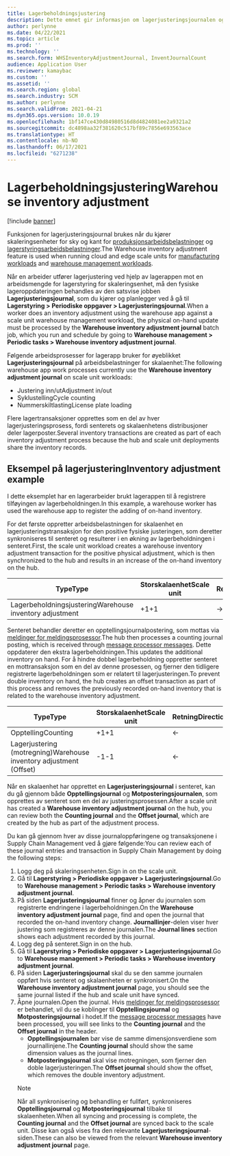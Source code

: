 ```yaml
---
title: Lagerbeholdningsjustering
description: Dette emnet gir informasjon om lagerjusteringsjournalen og -behandlingen når du bruker skaleringsenheter.
author: perlynne
ms.date: 04/22/2021
ms.topic: article
ms.prod: ''
ms.technology: ''
ms.search.form: WHSInventoryAdjustmentJournal, InventJournalCount
audience: Application User
ms.reviewer: kamaybac
ms.custom: ''
ms.assetid: ''
ms.search.region: global
ms.search.industry: SCM
ms.author: perlynne
ms.search.validFrom: 2021-04-21
ms.dyn365.ops.version: 10.0.19
ms.openlocfilehash: 1bf147ce430d84980516d8d4824081ee2a9321a2
ms.sourcegitcommit: dc4898aa32f381620c517bf89c7856e693563ace
ms.translationtype: HT
ms.contentlocale: nb-NO
ms.lasthandoff: 06/17/2021
ms.locfileid: "6271238"
---
```

# <a name="warehouse-inventory-adjustment"></a><span data-ttu-id="2f541-103">Lagerbeholdningsjustering</span><span class="sxs-lookup"><span data-stu-id="2f541-103">Warehouse inventory adjustment</span></span>

[!include [banner](../includes/banner.md)]

<span data-ttu-id="2f541-104">Funksjonen for lagerjusteringsjournal brukes når du kjører skaleringsenheter for sky og kant for [produksjonsarbeidsbelastninger](cloud-edge-workload-manufacturing.md) og [lagerstyringsarbeidsbelastninger](cloud-edge-workload-warehousing.md).</span><span class="sxs-lookup"><span data-stu-id="2f541-104">The Warehouse inventory adjustment feature is used when running cloud and edge scale units for [manufacturing workloads](cloud-edge-workload-manufacturing.md) and [warehouse management workloads](cloud-edge-workload-warehousing.md).</span></span>

<span data-ttu-id="2f541-105">Når en arbeider utfører lagerjustering ved hjelp av lagerappen mot en arbeidsmengde for lagerstyring for skaleringsenhet, må den fysiske lageroppdateringen behandles av den satsvise jobben **Lagerjusteringsjournal**, som du kjører og planlegger ved å gå til **Lagerstyring > Periodiske oppgaver > Lagerjusteringsjournal**.</span><span class="sxs-lookup"><span data-stu-id="2f541-105">When a worker does an inventory adjustment using the warehouse app against a scale unit warehouse management workload, the physical on-hand update must be processed by the **Warehouse inventory adjustment journal** batch job, which you run and schedule by going to **Warehouse management > Periodic tasks > Warehouse inventory adjustment journal**.</span></span>

<span data-ttu-id="2f541-106">Følgende arbeidsprosesser for lagerapp bruker for øyeblikket **Lagerjusteringsjournal** på arbeidsbelastninger for skalaenhet:</span><span class="sxs-lookup"><span data-stu-id="2f541-106">The following warehouse app work processes currently use the **Warehouse inventory adjustment journal** on scale unit workloads:</span></span>

- <span data-ttu-id="2f541-107">Justering inn/ut</span><span class="sxs-lookup"><span data-stu-id="2f541-107">Adjustment in/out</span></span>
- <span data-ttu-id="2f541-108">Syklustelling</span><span class="sxs-lookup"><span data-stu-id="2f541-108">Cycle counting</span></span>
- <span data-ttu-id="2f541-109">Nummerskiltlasting</span><span class="sxs-lookup"><span data-stu-id="2f541-109">License plate loading</span></span>

<span data-ttu-id="2f541-110">Flere lagertransaksjoner opprettes som en del av hver lagerjusteringsprosess, fordi senterets og skalaenhetens distribusjoner deler lagerposter.</span><span class="sxs-lookup"><span data-stu-id="2f541-110">Several inventory transactions are created as part of each inventory adjustment process because the hub and scale unit deployments share the inventory records.</span></span>

## <a name="inventory-adjustment-example"></a><span data-ttu-id="2f541-111">Eksempel på lagerjustering</span><span class="sxs-lookup"><span data-stu-id="2f541-111">Inventory adjustment example</span></span>

<span data-ttu-id="2f541-112">I dette eksemplet har en lagerarbeider brukt lagerappen til å registrere tilføyingen av lagerbeholdningen.</span><span class="sxs-lookup"><span data-stu-id="2f541-112">In this example, a warehouse worker has used the warehouse app to register the adding of on-hand inventory.</span></span>

<span data-ttu-id="2f541-113">For det første oppretter arbeidsbelastningen for skalaenhet en lagerjusteringstransaksjon for den positive fysiske justeringen, som deretter synkroniseres til senteret og resulterer i en økning av lagerbeholdningen i senteret.</span><span class="sxs-lookup"><span data-stu-id="2f541-113">First, the scale unit workload creates a warehouse inventory adjustment transaction for the positive physical adjustment, which is then synchronized to the hub and results in an increase of the on-hand inventory on the hub.</span></span>

| <span data-ttu-id="2f541-114">Type</span><span class="sxs-lookup"><span data-stu-id="2f541-114">Type</span></span>                                    | <span data-ttu-id="2f541-115">Storskalaenhet</span><span class="sxs-lookup"><span data-stu-id="2f541-115">Scale unit</span></span> | <span data-ttu-id="2f541-116">Retning</span><span class="sxs-lookup"><span data-stu-id="2f541-116">Direction</span></span> | <span data-ttu-id="2f541-117">Hub</span><span class="sxs-lookup"><span data-stu-id="2f541-117">Hub</span></span> |
|-----------------------------------------|------------|-----------|-----|
| <span data-ttu-id="2f541-118">Lagerbeholdningsjustering</span><span class="sxs-lookup"><span data-stu-id="2f541-118">Warehouse inventory adjustment</span></span>          | <span data-ttu-id="2f541-119">+1</span><span class="sxs-lookup"><span data-stu-id="2f541-119">+1</span></span>         | ->        | <span data-ttu-id="2f541-120">+1</span><span class="sxs-lookup"><span data-stu-id="2f541-120">+1</span></span>  |

<span data-ttu-id="2f541-121">Senteret behandler deretter en opptellingsjournalpostering, som mottas via [meldinger for meldingsprosessor](cloud-edge-message-processor-messages.md).</span><span class="sxs-lookup"><span data-stu-id="2f541-121">The hub then processes a counting journal posting, which is received through [message processor messages](cloud-edge-message-processor-messages.md).</span></span> <span data-ttu-id="2f541-122">Dette oppdaterer den ekstra lagerbeholdningen.</span><span class="sxs-lookup"><span data-stu-id="2f541-122">This updates the additional inventory on hand.</span></span> <span data-ttu-id="2f541-123">For å hindre dobbel lagerbeholdning oppretter senteret en mottransaksjon som en del av denne prosessen, og fjerner den tidligere registrerte lagerbeholdningen som er relatert til lagerjusteringen.</span><span class="sxs-lookup"><span data-stu-id="2f541-123">To prevent double inventory on hand, the hub creates an offset transaction as part of this process and removes the previously recorded on-hand inventory that is related to the warehouse inventory adjustment.</span></span>

| <span data-ttu-id="2f541-124">Type</span><span class="sxs-lookup"><span data-stu-id="2f541-124">Type</span></span>                                    | <span data-ttu-id="2f541-125">Storskalaenhet</span><span class="sxs-lookup"><span data-stu-id="2f541-125">Scale unit</span></span> | <span data-ttu-id="2f541-126">Retning</span><span class="sxs-lookup"><span data-stu-id="2f541-126">Direction</span></span> | <span data-ttu-id="2f541-127">Hub</span><span class="sxs-lookup"><span data-stu-id="2f541-127">Hub</span></span> |
|-----------------------------------------|------------|-----------|-----|
| <span data-ttu-id="2f541-128">Opptelling</span><span class="sxs-lookup"><span data-stu-id="2f541-128">Counting</span></span>                                | <span data-ttu-id="2f541-129">+1</span><span class="sxs-lookup"><span data-stu-id="2f541-129">+1</span></span>         | <-        | <span data-ttu-id="2f541-130">+1</span><span class="sxs-lookup"><span data-stu-id="2f541-130">+1</span></span>  |
| <span data-ttu-id="2f541-131">Lagerjustering (motregning)</span><span class="sxs-lookup"><span data-stu-id="2f541-131">Warehouse inventory adjustment (Offset)</span></span> | <span data-ttu-id="2f541-132">-1</span><span class="sxs-lookup"><span data-stu-id="2f541-132">-1</span></span>         | <-        | <span data-ttu-id="2f541-133">-1</span><span class="sxs-lookup"><span data-stu-id="2f541-133">-1</span></span>  |

<span data-ttu-id="2f541-134">Når en skalaenhet har opprettet en **Lagerjusteringsjournal** i senteret, kan du gå gjennom både **Opptellingsjournal** og **Motposteringsjournalen**, som opprettes av senteret som en del av justeringsprosessen.</span><span class="sxs-lookup"><span data-stu-id="2f541-134">After a scale unit has created a **Warehouse inventory adjustment journal** on the hub, you can review both the **Counting journal** and the **Offset journal**, which are created by the hub as part of the adjustment process.</span></span>

<span data-ttu-id="2f541-135">Du kan gå gjennom hver av disse journaloppføringene og transaksjonene i Supply Chain Management ved å gjøre følgende:</span><span class="sxs-lookup"><span data-stu-id="2f541-135">You can review each of these journal entries and transaction in Supply Chain Management by doing the following steps:</span></span>

1. <span data-ttu-id="2f541-136">Logg deg på skaleringsenheten.</span><span class="sxs-lookup"><span data-stu-id="2f541-136">Sign in on the scale unit.</span></span>
1. <span data-ttu-id="2f541-137">Gå til **Lagerstyring \> Periodiske oppgaver \> Lagerjusteringsjournal**.</span><span class="sxs-lookup"><span data-stu-id="2f541-137">Go to **Warehouse management \> Periodic tasks \> Warehouse inventory adjustment journal**.</span></span>
1. <span data-ttu-id="2f541-138">På siden **Lagerjusteringsjournal** finner og åpner du journalen som registrerte endringene i lagerbeholdningen.</span><span class="sxs-lookup"><span data-stu-id="2f541-138">On the **Warehouse inventory adjustment journal** page, find and open the journal that recorded the on-hand inventory change.</span></span> <span data-ttu-id="2f541-139">**Journallinjer**-delen viser hver justering som registreres av denne journalen.</span><span class="sxs-lookup"><span data-stu-id="2f541-139">The **Journal lines** section shows each adjustment recorded by this journal.</span></span>
1. <span data-ttu-id="2f541-140">Logg deg på senteret.</span><span class="sxs-lookup"><span data-stu-id="2f541-140">Sign in on the hub.</span></span>
1. <span data-ttu-id="2f541-141">Gå til **Lagerstyring \> Periodiske oppgaver \> Lagerjusteringsjournal**.</span><span class="sxs-lookup"><span data-stu-id="2f541-141">Go to **Warehouse management \> Periodic tasks \> Warehouse inventory adjustment journal**.</span></span>
1. <span data-ttu-id="2f541-142">På siden **Lagerjusteringsjournal** skal du se den samme journalen oppført hvis senteret og skalaenheten er synkronisert.</span><span class="sxs-lookup"><span data-stu-id="2f541-142">On the **Warehouse inventory adjustment journal** page, you should see the same journal listed if the hub and scale unit have synced.</span></span>
1. <span data-ttu-id="2f541-143">Åpne journalen.</span><span class="sxs-lookup"><span data-stu-id="2f541-143">Open the journal.</span></span> <span data-ttu-id="2f541-144">Hvis [meldinger for meldingsprosessor](cloud-edge-message-processor-messages.md) er behandlet, vil du se koblinger til **Opptellingsjournal** og **Motposteringsjournal** i hodet.</span><span class="sxs-lookup"><span data-stu-id="2f541-144">If the [message processor messages](cloud-edge-message-processor-messages.md) have been processed, you will see links to the **Counting journal** and the **Offset journal** in the header.</span></span>
    - <span data-ttu-id="2f541-145">**Opptellingsjournalen** bør vise de samme dimensjonsverdiene som journallinjene.</span><span class="sxs-lookup"><span data-stu-id="2f541-145">The **Counting journal** should show the same dimension values as the journal lines.</span></span>
    - <span data-ttu-id="2f541-146">**Motposteringsjournal** skal vise motregningen, som fjerner den doble lagerjusteringen.</span><span class="sxs-lookup"><span data-stu-id="2f541-146">The **Offset journal** should show the offset, which removes the double inventory adjustment.</span></span>
    > [!NOTE]
    > <span data-ttu-id="2f541-147">Når all synkronisering og behandling er fullført, synkroniseres **Opptellingsjournal** og **Motposteringsjournal** tilbake til skalaenheten.</span><span class="sxs-lookup"><span data-stu-id="2f541-147">When all syncing and processing is complete, the **Counting journal** and the **Offset journal** are synced back to the scale unit.</span></span> <span data-ttu-id="2f541-148">Disse kan også vises fra den relevante **Lagerjusteringsjournal**-siden.</span><span class="sxs-lookup"><span data-stu-id="2f541-148">These can also be viewed from the relevant **Warehouse inventory adjustment journal** page.</span></span>
